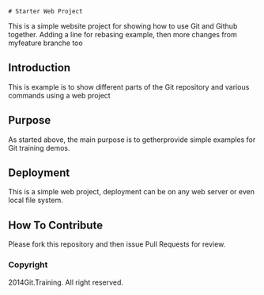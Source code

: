 	# Starter Web Project

This is a simple website project for
showing how to use Git and Github together. Adding a line for rebasing example, then more changes from myfeature branche too

## Introduction

This is example is to show different parts
of the Git repository and various commands
using a web project

## Purpose

As started above, the main purpose is to
getherprovide simple examples for Git training
demos.

## Deployment

This is a simple web project, deployment
can be on any web server or even local
file system.

## How To Contribute

Please fork this repository and then issue Pull Requests for review.

### Copyright

2014Git.Training. All right reserved.